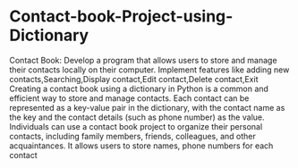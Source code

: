 # Contact-book-Project-using-Dictionary
Contact Book: Develop a program that allows users to store and manage their contacts locally on their computer. Implement features like adding new contacts,Searching,Display contact,Edit contact,Delete contact,Exit
Creating a contact book using a dictionary in Python is a common and efficient way to store and manage contacts. Each contact can be represented as a key-value pair in the dictionary, with the contact name as the key and the contact details (such as phone number) as the value.
Individuals can use a contact book project to organize their personal contacts, including family members, friends, colleagues, and other acquaintances. It allows users to store names, phone numbers for each contact 
